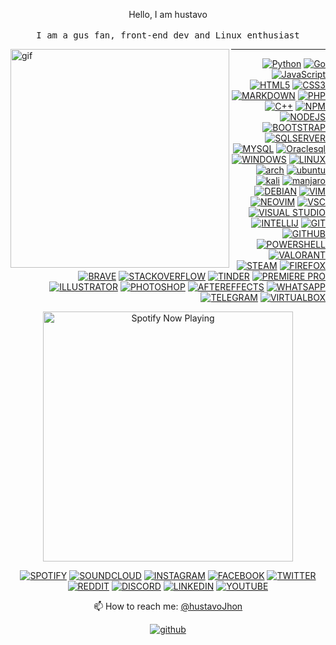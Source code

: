 <p align="center">
      Hello, I am hustavo<br>
      <br>
      <samp>I am a gus fan, front-end dev and Linux enthusiast<br></samp>
  </p>


<div align="left">
    <img  alt="gif" width="350px" align="left" src="https://i.postimg.cc/ZRtPHmt3/68747470733a2f2f6d656469612e67697068792e636f6d2f6d656469612f57556c706c634d704f43456d5447427442572f67.gif" />
</div>

  

----
<div align="right">

<!-- ## Languages  -->

[![Python](https://img.shields.io/badge/-black?style=flat&logo=python&logoColor=3A70A0&link=#python)](https://github.com/hustavoJhon)
[![Go](https://img.shields.io/badge/-00AAD7?style=flat&logo=go&logoColor=white&link=#go)](https://github.com/hustavoJhon) 
[![JavaScript](https://img.shields.io/badge/-black?style=flat&logo=javascript&link=#javascript)](https://github.com/hsutavojhon) 
[![HTML5](https://img.shields.io/badge/-E44D25?style=flat&logo=html5&logoColor=white&link=#html)](https://github.com/hustavoJhon) 
[![CSS3](https://img.shields.io/badge/-1572B8?style=flat&logo=css3&logoColor=white&link=#css3)](https://github.com/hustavoJhon) 
[![MARKDOWN](https://img.shields.io/badge/-455A65?style=flat&logo=markdown&logoColor=white&link=#markdown)](https://github.com/hustavoJhon) 
[![PHP](https://img.shields.io/badge/-535488?style=flat&logo=php&logoColor=white&link=https://github.com/)](https://github.com/hustavojhon) 
[![C++](https://img.shields.io/badge/-015A9E?style=flat&logo=cplusplus&logoColor=FFFFFF&link=https://github.com/)](https://github.com/hustavojhon) 
[![NPM](https://img.shields.io/badge/-white?style=flat&logo=npm&logoColor=green&link=https://github.com/)](https://github.com/hustavojhon) 
[![NODEJS](https://img.shields.io/badge/-25262E?style=flat&logo=node.js&logoColor=green&link=https://github.com/)](https://github.com/hustavoJhon) 
[![BOOTSTRAP](https://img.shields.io/badge/-8653D4?style=flat&logo=bootstrap&logoColor=white&link=https://github.com/)](https://github.com/hustavojhon)
[![SQLSERVER](https://img.shields.io/badge/-white?style=flat&logo=microsoftsqlserver&logoColor=CB0E41&link=https://github.com/)](https://github.com/hustavojhon) 
[![MYSQL](https://img.shields.io/badge/-white?style=flat&logo=mysql&logoColor=03628E&link=https://github.com/)](https://github.com/hustavojhon) 
[![Oraclesql](https://img.shields.io/badge/-3A3632?style=flat&logo=oracle&logoColor=red&link=https://github.com/)](https://github.com/hustavojhon)
[![WINDOWS](https://img.shields.io/badge/-00ACED?style=flat&logo=windows&logoColor=white&link=https://github.com/)](https://github.com/hustavojhon)
[![LINUX](https://img.shields.io/badge/-white?style=flat&logo=linux&logoColor=black&link=https://bash.com/)](https://github.com/hustavojhon) 
[![arch](https://img.shields.io/badge/-black?style=flat&logo=archlinux&logoColor=1794D2&link=https://github.com/)](https://github.com/hustavojhon)
[![ubuntu](https://img.shields.io/badge/-black?style=flat&logo=ubuntu&logoColor=E0480E&link=https://github.com/)](https://github.com/hustavojhon)
[![kali](https://img.shields.io/badge/-black?style=flat&logo=kalilinux&logoColor=white&link=https://github.com/)](https://github.com/hustavojhon)
[![manjaro](https://img.shields.io/badge/-black?style=flat&logo=manjaro&logoColor=34BF5C&link=https://github.com/)](https://github.com/hustavojhon)
[![DEBIAN](https://img.shields.io/badge/-white?style=flat&logo=debian&logoColor=DB0851&link=https://github.com/)](https://github.com/hustavojhon)
[![VIM](https://img.shields.io/badge/-black?style=flat&logo=vim&logoColor=1A9540&link=https://github.com/)](https://github.com/hustavojhon)
[![NEOVIM](https://img.shields.io/badge/-black?style=flat&logo=neovim&logoColor=5D9E35&link=https://github.com/)](https://github.com/hustavojhon)
[![VSC](https://img.shields.io/badge/-black?style=flat&logo=visualstudiocode&logoColor=218CD5&link=https://github.com/)](https://github.com/hustavojhon)
[![VISUAL STUDIO](https://img.shields.io/badge/-black?style=flat&logo=visualstudio&logoColor=BF91F3&link=https://bash.com/)](#iterm2)
[![INTELLIJ](https://img.shields.io/badge/-black?style=flat&logo=intellijidea&logoColor=FE315D&link=https://github.com/)](https://github.com/hustavojhon)
[![GIT](https://img.shields.io/badge/-black?style=flat&logo=git&logoColor=F15233&link=https://github.com/)](https://github.com/hustavojhon) 
[![GITHUB](https://img.shields.io/badge/-black?style=flat&logo=github&logoColor=white&link=https://github.com/)](https://github.com/hustavojhon) 
[![POWERSHELL](https://img.shields.io/badge/-2D4866?style=flat&logo=powershell&logoColor=white&link=https://bash.com/)](https://github.com/hustavojhon) 
[![VALORANT](https://img.shields.io/badge/-121925?style=flat&logo=valorant&logoColor=FE4256&link=https://bash.com/)](#iterm2)
[![STEAM](https://img.shields.io/badge/-white?style=flat&logo=steam&logoColor=0E1D31&link=https://bash.com/)](#iterm2)
[![FIREFOX](https://img.shields.io/badge/-001844?style=flat&logo=firefox&logoColor=00F4F5&link=https://bash.com/)](#iterm2)
[![BRAVE](https://img.shields.io/badge/-FFFFFF?style=flat&logo=brave&logoColor=FF621C&link=https://bash.com/)](#iterm2)
[![STACKOVERFLOW](https://img.shields.io/badge/-white?style=flat&logo=stackoverflow&logoColor=F17C10&link=https://bash.com/)](#iterm2)
[![TINDER](https://img.shields.io/badge/-white?style=flat&logo=tinder&logoColor=FE257C&link=https://bash.com/)](#iterm2)
[![PREMIERE PRO](https://img.shields.io/badge/-1B0326?style=flat&logo=adobepremierepro&logoColor=E789FD&link=https://bash.com/)](#iterm2)
[![ILLUSTRATOR](https://img.shields.io/badge/-352418?style=flat&logo=adobeillustrator&logoColor=FC8111&link=https://bash.com/)](#iterm2)
[![PHOTOSHOP](https://img.shields.io/badge/-011C25?style=flat&logo=adobephotoshop&logoColor=10C6FF&link=https://bash.com/)](#iterm2)
[![AFTEREFFECTS](https://img.shields.io/badge/-1E0345?style=flat&logo=adobeaftereffects&logoColor=CEA0F6&link=https://bash.com/)](#iterm2)
[![WHATSAPP](https://img.shields.io/badge/-41C554?style=flat&logo=whatsapp&logoColor=white&link=https://bash.com/)](#iterm2)
[![TELEGRAM](https://img.shields.io/badge/-white?style=flat&logo=telegram&logoColor=white&link=https://bash.com/)](#iterm2)
[![VIRTUALBOX](https://img.shields.io/badge/-173760?style=flat&logo=virtualbox&logoColor=white&link=https://bash.com/)](#iterm2)






</div>
    



<div align="center">

[<img src="https://spotify-now-playing.satyu.vercel.app/api/spotify-playing" alt="Spotify Now Playing" width="400"/>](https://open.spotify.com/user/djehel041cfyz8fyrsqpnoftn)

 <!-- SOCIAL -->
[![SPOTIFY](https://img.shields.io/badge/-black?style=flat-square&logo=spotify&logoColor=1ED760&link=https://open.spotify.com/)](https://open.spotify.com/user/31uolwi7gtcly3byvfewmnrgo7pq?si=70d5793f89b64952)
[![SOUNDCLOUD](https://img.shields.io/badge/-black?style=flat-square&logo=soundcloud&logoColor=FF5500&link=https://open.soundcloud.com/)](https://open.spotify.com/user/31uolwi7gtcly3byvfewmnrgo7pq?si=70d5793f89b64952)
[![INSTAGRAM](https://img.shields.io/badge/-D62E84?style=flat-square&logo=instagram&logoColor=white&link=https://open.spotify.com/)](https://www.instagram.com/hustavjhon/)
[![FACEBOOK](https://img.shields.io/badge/-1977F2?style=flat-square&logo=facebook&logoColor=white&link=https://open.spotify.com/)](https://www.facebook.com/profile.php?id=100077200448864)
[![TWITTER](https://img.shields.io/badge/-1CA1F1?style=flat-square&logo=twitter&logoColor=white&link=https://open.spotify.com/)](https://twitter.com/hustavoJhon)
[![REDDIT](https://img.shields.io/badge/-FD3200?style=flat-square&logo=reddit&logoColor=white&link=https://open.spotify.com/)](https://www.reddit.com/user/hustav01)
[![DISCORD](https://img.shields.io/badge/-7188DB?style=flat-square&logo=discord&logoColor=white&link=https://open.spotify.com/)](https://discord.gg/yNRKn29Rew)
[![LINKEDIN](https://img.shields.io/badge/-016293?style=flat-square&logo=linkedin&logoColor=white&link=https://open.spotify.com/)](https://www.linkedin.com/in/gustavo-jhon-31b549236/)
[![YOUTUBE](https://img.shields.io/badge/-white?style=flat-square&logo=youtube&logoColor=C70000&link=https://open.spotify.com/)](https://www.linkedin.com/in/gustavo-jhon-31b549236/)


<!-- [![Spotify](https://img.shields.io/badge/-SPOTIFY-1ED760?style=for-the-badge&logo=spotify&logoColor=white&link=https://github.com/hustavoJhon)](https://open.spotify.com/user/31uolwi7gtcly3byvfewmnrgo7pq?si=70d5793f89b64952) -->

</div>

<div align="center">
        <p> 
                <span>📫 How to reach me: <a href="mailto:hustavojhon@gmail.com">@hustavoJhon</a></span>
        </p>
        
[![github](https://img.shields.io/badge/-gmail-white?style=flat-square&logo=gmail&logoColor=D64D40&link=https://github.com/)](hustavoJhon@gmail.com) 
</div>
